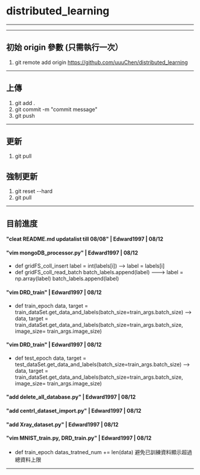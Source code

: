 ﻿# distributed_learning
--------------------------------------------
--------------------------------------------
## 初始 origin 參數 (只需執行一次）
1. git remote add origin https://github.com/uuuChen/distributed_learning  
--------------------------------------------
## 上傳
1. git add . <br>
2. git commit -m "commit message" <br>
3. git push <br>

--------------------------------------------
## 更新
1. git pull <br>

## 強制更新
1. git reset --hard <br>
2. git pull <br>

--------------------------------------------
## 目前進度

#### "cleat README.md updatalist till 08/08"  | Edward1997 | 08/12

#### "vim mongoDB_processor.py"  | Edward1997 | 08/12
* def gridFS_coll_insert
	label = int(labels[i]) 
	-->	label = labels[i]
* def gridFS_coll_read_batch
	batch_labels.append(label)
	--->	label  = np.array(label)
        	batch_labels.append(label)

#### "vim DRD_train"  | Edward1997 | 08/12
* def train_epoch
	data, target = train_dataSet.get_data_and_labels(batch_size=train_args.batch_size)
	-->	data, target = train_dataSet.get_data_and_labels(batch_size=train_args.batch_size, image_size= train_args.image_size)

#### "vim DRD_train"  | Edward1997 | 08/12
* def test_epoch
	data, target = test_dataSet.get_data_and_labels(batch_size=train_args.batch_size)
	-->	data, target = train_dataSet.get_data_and_labels(batch_size=train_args.batch_size, image_size= train_args.image_size)

#### "add delete_all_database.py"  | Edward1997 | 08/12

#### "add centrl_dataset_import.py"  | Edward1997 | 08/12

#### "add Xray_dataset.py"  | Edward1997 | 08/12

#### "vim MNIST_train.py, DRD_train.py"  | Edward1997 | 08/12
* def train_epoch
	datas_tratned_num += len(data)
	避免已訓練資料顯示超過總資料上限
--------------------------------------------
